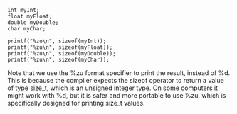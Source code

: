 ```
int myInt;
float myFloat;
double myDouble;
char myChar;

printf("%zu\n", sizeof(myInt));
printf("%zu\n", sizeof(myFloat));
printf("%zu\n", sizeof(myDouble));
printf("%zu\n", sizeof(myChar));
```
Note that we use the %zu format specifier to print the result, instead of %d. 
This is because the compiler expects the sizeof operator to return a value of type size_t, which is an unsigned integer type. 
On some computers it might work with %d, but it is safer and more portable to use %zu, which is specifically designed for printing size_t values.

